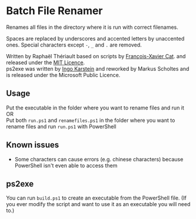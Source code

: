 # Batch File Renamer

Renames all files in the directory where it is run with correct filenames.

Spaces are replaced by underscores and accented letters by unaccented ones. Special characters except `-`, `_` and `.` are removed.

Written by Raphaël Thériault based on scripts by [François-Xavier Cat](https://github.com/lazywinadmin).  and released under the [MIT Licence](./LICENCE.md).  
ps2exe was written by [Ingo Karstein](http://blog.karstein-consulting.com) and reworked by Markus Scholtes and is released under the Microsoft Public Licence.

## Usage

Put the executable in the folder where you want to rename files and run it  
OR  
Put both `run.ps1` and `renamefiles.ps1` in the folder where you want to rename files and run `run.ps1` with PowerShell

## Known issues

- Some characters can cause errors (e.g. chinese characters) because PowerShell isn't even able to access them

## ps2exe

You can run `build.ps1` to create an executable from the PowerShell file. (If you ever modify the script and want to use it as an executable you will need to.)
